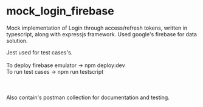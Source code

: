 # mock_login_firebase

Mock implementation of Login through access/refresh tokens, written in typescript, along with expressjs framework. 
Used google's firebase for data solution. 

Jest used for test cases's.
<br> <br>
To deploy firebase emulator -> npm deploy:dev<br>
To run test cases -> npm run testscript<br>
<br><br><br>
Also contain's postman collection for documentation and testing.

